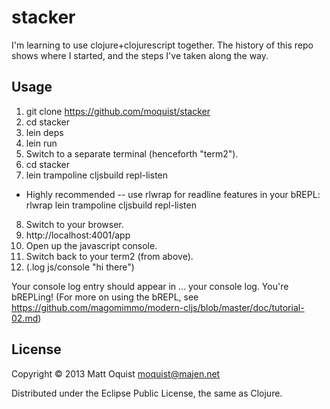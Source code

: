 stacker
=======

I'm learning to use clojure+clojurescript together. The history of this repo shows where I started, and the steps I've taken along the way.

## Usage

1. git clone https://github.com/moquist/stacker
2. cd stacker
3. lein deps
4. lein run
5. Switch to a separate terminal (henceforth "term2").
6. cd stacker
7. lein trampoline cljsbuild repl-listen
 * Highly recommended -- use rlwrap for readline features in your bREPL: rlwrap lein trampoline cljsbuild repl-listen
8. Switch to your browser.
9. http://localhost:4001/app
10. Open up the javascript console.
11. Switch back to your term2 (from above).
12. (.log js/console "hi there")

Your console log entry should appear in ... your console log. You're bREPLing!
(For more on using the bREPL, see https://github.com/magomimmo/modern-cljs/blob/master/doc/tutorial-02.md)

## License

Copyright © 2013 Matt Oquist <moquist@majen.net>

Distributed under the Eclipse Public License, the same as Clojure.
